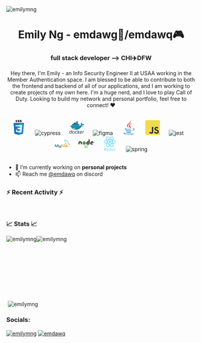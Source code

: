 <p align="left"> <img src="https://komarev.com/ghpvc/?username=emilymng&label=Profile%20views&color=0e75b6&style=flat" alt="emilymng" /> </p>
<h1 align="center">Emily Ng - emdawg🐶/emdawq🎮 </h1>
<h3 align="center">full stack developer --> CHI✈️DFW</h3>

<p align="center">Hey there, I'm Emily - an Info Security Engineer II at USAA working in the Member Authentication space. I am blessed to be able to contribute to both the frontend and backend of all of our applications, and I am working to create projects of my own here. I'm a huge nerd, and I love to play Call of Duty. Looking to build my network and personal portfolio, feel free to connect! ♥️</p>

<div>&nbsp;</div>

<div align="center">
  <img src="https://raw.githubusercontent.com/devicons/devicon/master/icons/css3/css3-original-wordmark.svg" alt="css3" width="40" height="40"/>
  <img width="15" />
  <img src="https://raw.githubusercontent.com/simple-icons/simple-icons/6e46ec1fc23b60c8fd0d2f2ff46db82e16dbd75f/icons/cypress.svg" alt="cypress" width="40" height="40"/> 
  <img width="15" />
  <img src="https://raw.githubusercontent.com/devicons/devicon/master/icons/docker/docker-original-wordmark.svg" alt="docker" width="40" height="40"/> 
  <img width="15" />
  <img src="https://www.vectorlogo.zone/logos/figma/figma-icon.svg" alt="figma" width="40" height="40"/> 
  <img width="15" />
  <img src="https://raw.githubusercontent.com/devicons/devicon/master/icons/java/java-original.svg" alt="java" width="40" height="40"/>
  <img width="15" />
  <img src="https://raw.githubusercontent.com/devicons/devicon/master/icons/javascript/javascript-original.svg" alt="javascript" width="40" height="40"/>
  <img width="15" />
  <img src="https://www.vectorlogo.zone/logos/jestjsio/jestjsio-icon.svg" alt="jest" width="40" height="40"/>
  <img width="15" />
  <img src="https://raw.githubusercontent.com/devicons/devicon/master/icons/mysql/mysql-original-wordmark.svg" alt="mysql" width="40" height="40"/>
  <img width="15" />
  <img src="https://raw.githubusercontent.com/devicons/devicon/master/icons/nodejs/nodejs-original-wordmark.svg" alt="nodejs" width="40" height="40"/>
  <img width="15" />
  <img src="https://raw.githubusercontent.com/devicons/devicon/master/icons/react/react-original-wordmark.svg" alt="react" width="40" height="40"/> 
  <img width="15" />
  <img src="https://www.vectorlogo.zone/logos/springio/springio-icon.svg" alt="spring" width="40" height="40"/>
</div>

<div>&nbsp;</div>
<div>
  <ul>
    <li>🔭 I’m currently working on <b>personal projects</b></li>
    <li>📫 Reach me <a href="https://discord.com/users/538857242007568399">@emdawq</a> on discord</li>
  </ul>
</div>


<h3 align="left">⚡ Recent Activity ⚡ </h3>
<p align="left" >
<!--START_SECTION:activity-->
<!--END_SECTION:activity-->
</p>
<div>&nbsp;</div>

<h3 align="left">📈 Stats 📈</h3>
<div style="display: flex; flex-direction: row;">
  <img height="140" align="center" src="https://github-readme-streak-stats.herokuapp.com/?user=emilymng&" alt="emilymng" />

  <img height="140" align="center" src="https://github-readme-stats.vercel.app/api?username=emilymng&show_icons=true&locale=en" alt="emilymng" />
</div>

<div>&nbsp;</div>
<p>&nbsp;<img height="140" align="center" src="https://github-readme-stats.vercel.app/api/top-langs?username=emilymng&show_icons=true&locale=en&layout=compact" alt="emilymng" /></p>

<h3 align="left">Socials:</h3>
<p align="left">
<a href="https://linkedin.com/in/emilymng" target="blank"><img align="center" src="https://raw.githubusercontent.com/rahuldkjain/github-profile-readme-generator/master/src/images/icons/Social/linked-in-alt.svg" alt="emilymng" height="30" width="40" /></a>
<a href="https://instagram.com/emdawq" target="blank"><img align="center" src="https://raw.githubusercontent.com/rahuldkjain/github-profile-readme-generator/master/src/images/icons/Social/instagram.svg" alt="emdawq" height="30" width="40" /></a>
</p>
